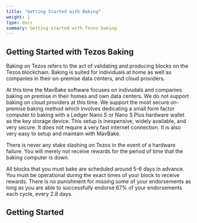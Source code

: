 ```yaml
---
title: "Getting Started with Baking"
weight: 1
type: docs
summary: Getting started with Tezos baking
---
```

**Getting Started with Tezos Baking**
---
Baking on Tezos refers to the act of validating and producing blocks on the Tezos blockchain. Baking is suited for individuals at home as well as companies in their on-premise data centers, and cloud providers.

At this time the MavBake software focuses on indivudals and companies baking on premise in their homes and own data centers. We do not support baking on cloud providers at this time. We support the most secure on-premise baking method which involves dedicating a small form factor computer to baking with a Ledger Nano S or Nano S Plus hardware wallet as the key storage device. This setup is inexpensive, widely available, and very secure. It does not require a very fast internet connection. It is also very easy to setup and maintain with MavBake.

There is never any stake slashing on Tezos in the event of a hardware failure. You will merely not receive rewards for the period of time that the baking computer is down. 

All blocks that you must bake are scheduled around 5-6 days in advance. You must be operational during the exact times of your block to receive rewards. There is no punishment for missing some of your endorsements as long as you are able to successfully endorse 67% of your endorsements each cycle, every 2.8 days.

## Getting Started